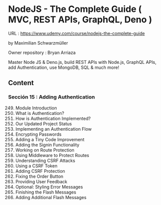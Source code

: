 # NodeJS - The Complete Guide ( MVC, REST APIs, GraphQL, Deno )

URL : https://www.udemy.com/course/nodejs-the-complete-guide

by Maximilian Schwarzmüller

Owner repository : Bryan Arriaza

Master Node JS & Deno.js, build REST APIs with Node.js, GraphQL APIs, add Authentication, use MongoDB, SQL & much more!

## Content

### Sección 15 : Adding Authentication

249. Module Introduction
250. What is Authentication?
251. How is Authentication Implemented?
252. Our Updated Project Status
253. Implementing an Authentication Flow
254. Encrypting Passwords
255. Adding a Tiny Code Improvement
256. Adding the Signin Functionality
257. Working on Route Protection
258. Using Middleware to Protect Routes
259. Understanding CSRF Attacks
260. Using a CSRF Token
261. Adding CSRF Protection
262. Fixing the Order Button
263. Providing User Feedback
264. Optional: Styling Error Messages
265. Finishing the Flash Messages
266. Adding Additional Flash Messages
